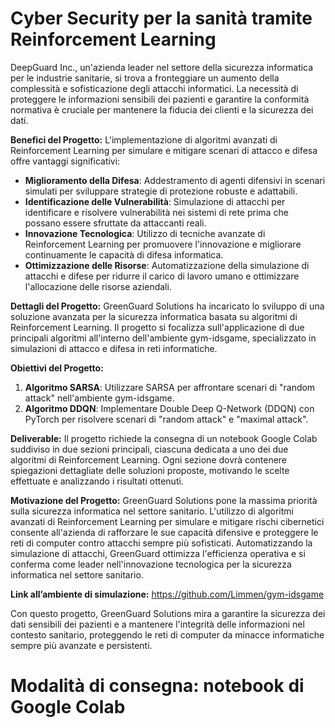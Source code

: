 # Cyber Security per la sanità tramite Reinforcement Learning

DeepGuard Inc., un'azienda leader nel settore della sicurezza informatica per le industrie sanitarie, si trova a fronteggiare un aumento della complessità e sofisticazione degli attacchi informatici. La necessità di proteggere le informazioni sensibili dei pazienti e garantire la conformità normativa è cruciale per mantenere la fiducia dei clienti e la sicurezza dei dati.

**Benefici del Progetto:** L'implementazione di algoritmi avanzati di Reinforcement Learning per simulare e mitigare scenari di attacco e difesa offre vantaggi significativi:

- **Miglioramento della Difesa**: Addestramento di agenti difensivi in scenari simulati per sviluppare strategie di protezione robuste e adattabili.
- **Identificazione delle Vulnerabilità**: Simulazione di attacchi per identificare e risolvere vulnerabilità nei sistemi di rete prima che possano essere sfruttate da attaccanti reali.
- **Innovazione Tecnologica**: Utilizzo di tecniche avanzate di Reinforcement Learning per promuovere l'innovazione e migliorare continuamente le capacità di difesa informatica.
- **Ottimizzazione delle Risorse**: Automatizzazione della simulazione di attacchi e difese per ridurre il carico di lavoro umano e ottimizzare l'allocazione delle risorse aziendali.

**Dettagli del Progetto:** GreenGuard Solutions ha incaricato lo sviluppo di una soluzione avanzata per la sicurezza informatica basata su algoritmi di Reinforcement Learning. Il progetto si focalizza sull'applicazione di due principali algoritmi all'interno dell'ambiente gym-idsgame, specializzato in simulazioni di attacco e difesa in reti informatiche.

**Obiettivi del Progetto:**

1. **Algoritmo SARSA**: Utilizzare SARSA per affrontare scenari di "random attack" nell'ambiente gym-idsgame.
2. **Algoritmo DDQN**: Implementare Double Deep Q-Network (DDQN) con PyTorch per risolvere scenari di "random attack" e "maximal attack".

**Deliverable:** Il progetto richiede la consegna di un notebook Google Colab suddiviso in due sezioni principali, ciascuna dedicata a uno dei due algoritmi di Reinforcement Learning. Ogni sezione dovrà contenere spiegazioni dettagliate delle soluzioni proposte, motivando le scelte effettuate e analizzando i risultati ottenuti.

**Motivazione del Progetto:** GreenGuard Solutions pone la massima priorità sulla sicurezza informatica nel settore sanitario. L'utilizzo di algoritmi avanzati di Reinforcement Learning per simulare e mitigare rischi cibernetici consente all'azienda di rafforzare le sue capacità difensive e proteggere le reti di computer contro attacchi sempre più sofisticati. Automatizzando la simulazione di attacchi, GreenGuard ottimizza l'efficienza operativa e si conferma come leader nell'innovazione tecnologica per la sicurezza informatica nel settore sanitario.

**Link all’ambiente di simulazione:** [](https://github.com/Limmen/gym-idsgame)<https://github.com/Limmen/gym-idsgame>

Con questo progetto, GreenGuard Solutions mira a garantire la sicurezza dei dati sensibili dei pazienti e a mantenere l'integrità delle informazioni nel contesto sanitario, proteggendo le reti di computer da minacce informatiche sempre più avanzate e persistenti.

# Modalità di consegna: notebook di Google Colab